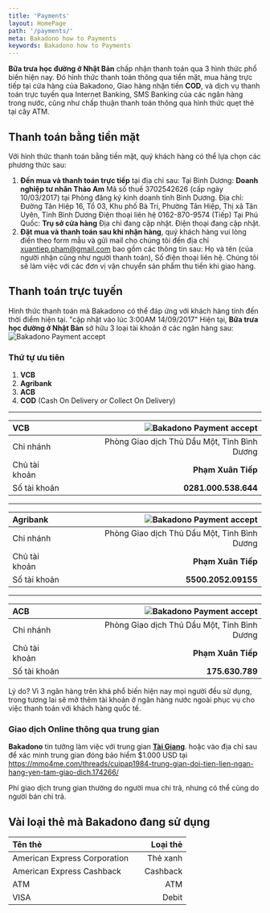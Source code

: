 ```yaml
---
title: 'Payments'
layout: HomePage
path: '/payments/'
meta: Bakadono how to Payments
keywords: Bakadono how to Payments
---
```


**Bữa trưa học đường ở Nhật Bản** chấp nhận thanh toán qua 3 hình thức phổ biến hiện nay. Đó hình thức thanh toán thông qua tiền mặt, mua hàng trực tiếp tại cửa hàng của Bakadono, Giao hàng nhận tiền **COD**, và dịch vụ thanh toán trực tuyến qua Internet Banking, SMS Banking của các ngân hàng trong nước, cũng như chấp thuận thanh toán thông qua hình thức quẹt thẻ tại cây ATM.

## Thanh toán bằng tiền mặt

Với hình thức thanh toán bằng tiền mặt, quý khách hàng có thể lựa chọn các phương thức sau:
1. **Đến mua và thanh toán trực tiếp** tại địa chỉ sau:
Tại Bình Dương:
**Doanh nghiệp tư nhân Thảo Am**
Mã số thuế 3702542626 (cấp ngày 10/03/2017) tại Phòng đăng ký kinh doanh tỉnh Bình Dương.
Địa chỉ: Đường Tân Hiệp 16, Tổ 03, Khu phố Bà Tri, Phường Tân Hiệp, Thị xã Tân Uyên, Tỉnh Bình Dương
Điện thoại liên hệ 0162-870-9574 (Tiếp)
Tại Phú Quốc:
**Trụ sở cửa hàng**
Địa chỉ đang cập nhật.
Điện thoại đang cập nhật.
2. **Đặt mua và thanh toán sau khi nhận hàng**, quý khách hàng vui lòng điền theo form mẫu và gửi mail cho chúng tôi đến địa chỉ xuantiep.pham@gmail.com bao gồm các thông tin sau: Họ và tên (của người nhận cũng như người thanh toán), Số điện thoại liên hệ. Chúng tôi sẽ làm việc với các đơn vị vận chuyển sản phẩm thu tiền khi giao hàng.

## Thanh toán trực tuyến

Hình thức thanh toán mà Bakadono có thể đáp ứng với khách hàng tính đến thời điểm hiện tại. "cập nhật vào lúc 3:00AM 14/09/2017"
Hiện tại, **Bữa trưa học đường ở Nhật Bản** sở hữu 3 loại tài khoản ở các ngân hàng sau:
![Bakadono Payment accept](http://cdn.bakadono.com/assets/img/favicons/bakadono/payment/accept_payment.jpg "Bakadono Payment accept")

### Thứ tự ưu tiên

1. **VCB**
2. **Agribank**
3. **ACB**
4. **COD** (Cash On Delivery *or* Collect On Delivery)

---

| **VCB** |  |  ![Bakadono Payment accept](http://cdn.bakadono.com/assets/img/favicons/bakadono/payment/vietcombank.jpg "Bakadono Payment accept") |
|:-----------|------------:|------------:|
| Chi nhánh       |  |         Phòng Giao dịch Thủ Dầu Một, Tỉnh Bình Dương |
| Chủ tài khoản     |  |       **Phạm Xuân Tiếp** |
| Số tài khoản       |  |         **0281.000.538.644** |

---

| **Agribank** |  |  ![Bakadono Payment accept](http://cdn.bakadono.com/assets/img/favicons/bakadono/payment/agribank.jpg "Bakadono Payment accept") |
|:-----------|------------:|------------:|
| Chi nhánh       |  |         Phòng Giao dịch Thủ Dầu Một, Tỉnh Bình Dương |
| Chủ tài khoản     |  |       **Phạm Xuân Tiếp** |
| Số tài khoản       |  |         **5500.2052.09155** |

---

| **ACB** |  |  ![Bakadono Payment accept](http://cdn.bakadono.com/assets/img/favicons/bakadono/payment/acb.jpg "Bakadono Payment accept") |
|:-----------|------------:|------------:|
| Chi nhánh       |  |         Phòng Giao dịch Thủ Dầu Một, Tỉnh Bình Dương |
| Chủ tài khoản     |  |       **Phạm Xuân Tiếp** |
| Số tài khoản       |  |         **175.630.789** |

Lý do? Vì 3 ngân hàng trên khá phổ biến hiện nay mọi người đều sử dụng, trong tương lai sẽ mở thêm tài khoản ở ngân hàng nước ngoài phục vụ cho việc thanh toán với khách hàng quốc tế.

### Giao dịch Online thông qua trung gian

**Bakadono** tin tưởng làm việc với trung gian [**Tài Giang**](https://www.facebook.com/cuipap1984).
hoặc vào địa chỉ sau để xác minh trung gian đóng bảo hiểm $1.000 USD tại https://mmo4me.com/threads/cuipap1984-trung-gian-doi-tien-lien-ngan-hang-yen-tam-giao-dich.174266/

Phí giao dịch trung gian thường do người mua chi trả, nhưng có thể cũng do người bán chi trả.

## Vài loại thẻ mà Bakadono đang sử dụng

| **Tên thẻ** |  |  **Loại thẻ** |
|:-----------|------------:|------------:|
| American Express Corporation       |  |         Thẻ xanh |
| American Express Cashback     |  |       Cashback |
| ATM       |  |         ATM |
| VISA         |  |           Debit |